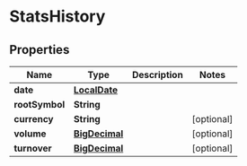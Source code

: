 
# StatsHistory

## Properties
Name | Type | Description | Notes
------------ | ------------- | ------------- | -------------
**date** | [**LocalDate**](LocalDate.md) |  | 
**rootSymbol** | **String** |  | 
**currency** | **String** |  |  [optional]
**volume** | [**BigDecimal**](BigDecimal.md) |  |  [optional]
**turnover** | [**BigDecimal**](BigDecimal.md) |  |  [optional]



